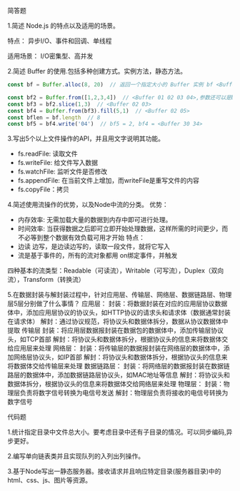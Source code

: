 简答题


1.简述 Node.js 的特点以及适用的场景。

特点： 异步I/O、事件和回调、单线程

适用场景： I/O密集型、高并发




2.简述 Buffer 的使用.包括多种创建方式。实例方法，静态方法。

```js
const bf = Buffer.alloc(8, 20)  // 返回一个指定大小的 Buffer 实例 bf <Buffer 14 14 14 14 14 14 14 14>

const bf2 = Buffer.from([1,2,3,4])  // <Buffer 01 02 03 04>,参数还可以是bufffer实例，arraybuffer等
const bf3 = bf2.slice(1,3)  // <Buffer 02 03>
const bf4 = Buffer.from(bf3).fill(5,1)  // <Buffer 02 05>
const bflen = bf.length  // 8
const bf5 = bf4.write('04')  // bf5 = 2, bf4 = <Buffer 30 34>

```



3.写出5个以上文件操作的API，并且用文字说明其功能。
- fs.readFile: 读取文件
- fs.writeFile: 给文件写入数据
- fs.watchFile: 监听文件是否修改
- fs.appendFile: 在当前文件上增加，而writeFile是重写文件的内容
- fs.copyFile：拷贝





4.简述使用流操作的优势，以及Node中流的分类。
优势： 
  - 内存效率: 无需加载大量的数据到内存中即可进行处理。
  - 时间效率: 当获得数据之后即可立即开始处理数据，这样所需的时间更少，而不必等到整个数据有效负载可用才开始
特点：
  - 边读 边写，是边读边写的，读取一段文件，就将它写入
  - 流是基于事件的，所有的流对象都用 on绑定事件，并触发

四种基本的流类型：Readable（可读流），Writable（可写流），Duplex（双向流），Transform（转换流）

5.在数据封装与解封装过程中，针对应用层、传输层、网络层、数据链路层、物理层5层分别做了什么事情？
应用层：
  封装：将数据封装在对应的应用层协议数据体中，添加应用层协议的协议头，如HTTP协议的请求头和请求体（数据通常封装在请求体）
  解封：通过协议规范，将协议头和数据体拆分，数据从协议数据体中提取
传输层
  封装：将应用层数据报封装在数据包的数据体中，添加传输层协议头，如TCP首部
  解封：将协议头和数据体拆分，根据协议头的信息来将数据体交给应用层来处理
网络层：
  封装：将传输层的数据报封装在网络层的数据体中，添加网络层协议头，如IP首部
  解封：将协议头和数据体拆分，根据协议头的信息来将数据体交给传输层来处理
数据链路层：
  封装：将网络层的数据报封装在数据链路层的数据体中，添加数据链路层协议头，如MAC地址等信息
  解封：将协议头和数据体拆分，根据协议头的信息来将数据体交给网络层来处理
物理层：
  封装：物理层负责将数字信号转换为电信号发送
  解封：物理层负责将接收的电信号转换为数字信号





代码题


1.统计指定目录中文件总大小。要考虑目录中还有子目录的情况。可以同步编码,异步更好。



2.编写单向链表类并且实现队列的入列出列操作。




3.基于Node写出一静态服务器。接收请求并且响应特定目录(服务器目录)中的html、css、js、图片等资源。